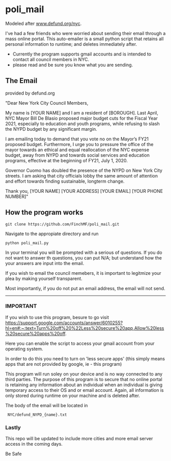 # poli_mail

Modeled after www.defund.org/nyc.

I've had a few friends who were worried about sending their email through a mass online portal. 
This auto-emailer is a small python script that retains all personal information to runtime; and deletes immediately after. 


- Currently the program supports gmail accounts and is intended to contact all council members in NYC. 
- please read and be sure you know what you are sending.


## The Email

provided by defund.org

"Dear New York City Council Members,

My name is [YOUR NAME] and I am a resident of [BOROUGH]. Last April, NYC Mayor Bill De Blasio proposed major budget cuts for the Fiscal Year 2021, especially to education and youth programs, while refusing to slash the NYPD budget by any significant margin.

I am emailing today to demand that you vote no on the Mayor’s FY21 proposed budget. Furthermore, I urge you to pressure the office of the mayor towards an ethical and equal reallocation of the NYC expense budget, away from NYPD and towards social services and education programs, effective at the beginning of FY21, July 1, 2020.

Governor Cuomo has doubled the presence of the NYPD on New York City streets. I am asking that city officials lobby the same amount of attention and effort towards finding sustainable, longterm change.

Thank you, [YOUR NAME] [YOUR ADDRESS] [YOUR EMAIL] [YOUR PHONE NUMBER]"


## How the program works

    git clone https://github.com/FinchMF/poli_mail.git

Navigate to the appropiate directory and run

    python poli_mail.py

In your terminal you will be prompted with a serious of questions. If you do not want to answer th questions, you can put N/A; but understand how the your answers are input into the email. 

If you wish to email the council memebers, it is important to legitmize your plea by making yourself transparent. 

Most importantly, if you do not put an email address, the email will not send. 



***********
### IMPORTANT

If you wish to use this program, besure to go visit https://support.google.com/accounts/answer/6010255?hl=en#:~:text=Turn%20off%20%22Less%20secure%20app,Allow%20less%20secure%20apps%20off.

Here you can enable the script to access your gmail account from your operating system.

In order to do this you need to turn on 'less secure apps' (this simply means apps that are not provided by google, ie - this program)


This program will run soley on your device and is no way connected to any third parties. The purpose of this program is to secure that no online portal is retaining any information about an individual when an individual is giving temporary access to their OS and or email account. Again, all information is only stored during runtime on your machine and is deleted after.

The body of the email will be located in
    
     NYC/defund_NYPD_{name}.txt

### Lastly
This repo will be updated to include more cities and more email server access in the coming days. 

Be Safe



